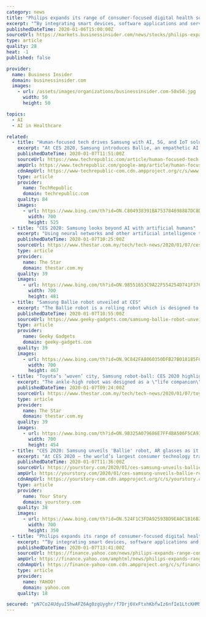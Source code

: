 ```yaml
---
category: news
title: "Philips expands its range of consumer-focused digital health solutions at CES 2020"
excerpt: "“By integrating smart devices, software applications and services with cloud-based artificial intelligence, Philips is delivering evidence-based personal ... Headquartered in the Netherlands, the company is a leader in diagnostic imaging, image-guided therapy, patient monitoring and health informatics, as well as in consumer health and ..."
publishedDateTime: 2020-01-06T15:00:00Z
sourceUrl: https://markets.businessinsider.com/news/stocks/philips-expands-its-range-of-consumer-focused-digital-health-solutions-at-ces-2020-1028796711
type: article
quality: 28
heat: -1
published: false

provider:
  name: Business Insider
  domain: businessinsider.com
  images:
    - url: /assets/images/organizations/businessinsider.com-50x50.jpg
      width: 50
      height: 50

topics:
  - AI
  - AI in Healthcare

related:
  - title: "Human-focused tech drives Samsung with AI, 5G, and IoT solutions at CES 2020"
    excerpt: "At CES 2020, Samsung introduces Ballie, an empathetic AI robot which respects privacy and encourages fitness. Samsung electronics kicked off their CES 2020 presentation emphasizing a focus on human-centric tech. Samsung CEO and president H.S. Kim described Samsung's vision of robots as \"life companions,\" and introduced \"Ballie,\" a small ..."
    publishedDateTime: 2020-01-07T11:51:00Z
    sourceUrl: https://www.techrepublic.com/article/human-focused-tech-drives-samsung-with-ai-5g-and-iot-solutions-at-ces-2020/
    ampUrl: https://www.techrepublic.com/google-amp/article/human-focused-tech-drives-samsung-with-ai-5g-and-iot-solutions-at-ces-2020/
    cdnAmpUrl: https://www-techrepublic-com.cdn.ampproject.org/c/s/www.techrepublic.com/google-amp/article/human-focused-tech-drives-samsung-with-ai-5g-and-iot-solutions-at-ces-2020/
    type: article
    provider:
      name: TechRepublic
      domain: techrepublic.com
    quality: 84
    images:
      - url: https://www.bing.com/th?id=ON.C804938391BA753784698887DC8D5BC4
        width: 700
        height: 525
  - title: "CES 2020: Samsung looks beyond AI with artificial humans"
    excerpt: "Using neural networks and other artificial intelligence techniques, CORE R3 has been trained up with information about how humans look, behave and interact and “can computationally create lifelike reality that is beyond normal perception to distinguish”, according to STAR Labs."
    publishedDateTime: 2020-01-07T10:25:00Z
    sourceUrl: https://www.thestar.com.my/tech/tech-news/2020/01/07/ces-2020-samsung-looks-beyond-ai-with-artificial-humans
    type: article
    provider:
      name: The Star
      domain: thestar.com.my
    quality: 39
    images:
      - url: https://www.bing.com/th?id=ON.98551653C9A22F554254D741F376E156
        width: 700
        height: 481
  - title: "Samsung Ballie robot unveiled at CES"
    excerpt: "The Ballie robot is a rolling robot which is designed to be helpful and reacts to you, it comes with Artificial Intelligence and has a range of functions. At the core of Samsung’s human-centered vision is personalized care, enhancing the health and well-being of consumers by satisfying their individual needs. During his opening remarks ..."
    publishedDateTime: 2020-01-07T10:55:00Z
    sourceUrl: https://www.geeky-gadgets.com/samsung-ballie-robot-unveiled-at-ces-07-01-2020/
    type: article
    provider:
      name: Geeky Gadgets
      domain: geeky-gadgets.com
    quality: 39
    images:
      - url: https://www.bing.com/th?id=ON.9C842FA8060350DFB27B018185FCF187
        width: 700
        height: 467
  - title: "Toyota’s ‘woven’ city, Samsung robot-ball: CES 2020 highlights"
    excerpt: "The ankle-high robot was designed as a \"life companion\" and fits into the company's vision of \"human centered\" artificial intelligence. Sebastian Seung, chief research scientist at Samsung Electronics, described the tiny robot as a fitness assistant and a mobile interface to help people in various situations. \"It's a remote control that helps ..."
    publishedDateTime: 2020-01-07T09:24:00Z
    sourceUrl: https://www.thestar.com.my/tech/tech-news/2020/01/07/toyotas-woven-city-samsung-robot-ball-ces-2020-highlights
    type: article
    provider:
      name: The Star
      domain: thestar.com.my
    quality: 39
    images:
      - url: https://www.bing.com/th?id=ON.9B325A079686E7FF4BA506F5CA93CE02
        width: 700
        height: 454
  - title: "CES 2020: Samsung unveils 'Ballie' robot, AR glasses as it heralds a new decade it calls the ‘Age of Experience’"
    excerpt: "At CES 2020 – the world’s largest consumer technology trade show – Samsung unveiled the electronics giant’s latest advances in robotics, artificial intelligence (AI), 5G, edge computing, and augmented reality (AR), as it laid out its vision for a new decade it termed the “Age of Experience.” In Samsung’s keynote address at CES ..."
    publishedDateTime: 2020-01-07T11:36:00Z
    sourceUrl: https://yourstory.com/2020/01/ces-samsung-unveils-ballie-robot-ball-ar-glasses-keynote-address
    ampUrl: https://yourstory.com/2020/01/ces-samsung-unveils-ballie-robot-ball-ar-glasses-keynote-address/amp
    cdnAmpUrl: https://yourstory-com.cdn.ampproject.org/c/s/yourstory.com/2020/01/ces-samsung-unveils-ballie-robot-ball-ar-glasses-keynote-address/amp
    type: article
    provider:
      name: Your Story
      domain: yourstory.com
    quality: 38
    images:
      - url: https://www.bing.com/th?id=ON.524F1C3FDA92593BD9EA0C1B16B28030
        width: 700
        height: 350
  - title: "Philips expands its range of consumer-focused digital health solutions at CES 2020"
    excerpt: "“By integrating smart devices, software applications and services with cloud-based artificial intelligence, Philips is delivering evidence-based personal ... Headquartered in the Netherlands, the company is a leader in diagnostic imaging, image-guided therapy, patient monitoring and health informatics, as well as in consumer health and ..."
    publishedDateTime: 2020-01-07T13:41:00Z
    sourceUrl: https://finance.yahoo.com/news/philips-expands-range-consumer-focused-160000986.html
    ampUrl: https://finance.yahoo.com/amphtml/news/philips-expands-range-consumer-focused-160000986.html
    cdnAmpUrl: https://finance-yahoo-com.cdn.ampproject.org/c/s/finance.yahoo.com/amphtml/news/philips-expands-range-consumer-focused-160000986.html
    type: article
    provider:
      name: YAHOO!
      domain: yahoo.com
    quality: 18

secured: "pN7Co24UdyuIShwAFZ6Ag0zgUyghr/f7Drj6VxFtxhKbfwIz6nfIe1LtcKHMSE13/FOKR4rrVf1/brMRdg3gOW4AC3HIK9YLRS4r2sz7T1G5JI7U974TFLrIHpGdVvxYnU4kF3H9W8tw1AWZJqXDh/Ju289iP2RYuFDnS7dBYdD2xQIySjouMWYGcjf6V4GvoY1bWf4XvKEtmPEL6hkfEI4RUCLDzoIs5JMskpQr9OyBC+R14Kaj1cGCK57K0U6lc6ZDj1AnE86tTugnnz0UHA==;XkwBisCWl2gQIF+0PBYSlQ=="
---
```


